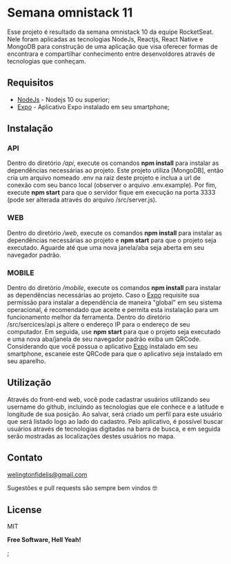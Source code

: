 # Semana omnistack 11

Esse projeto é resultado da semana omnistack 10 da equipe RocketSeat. Nele foram aplicadas as tecnologias NodeJs, Reactjs, React Native e MongoDB para construção de uma aplicação que visa oferecer formas de encontrara e compartilhar conhecimento entre desenvoldores através de tecnologias que conheçam.

## Requisitos

* [NodeJs] - Nodejs 10 ou superior;
* [Expo] - Aplicativo Expo instalado em seu smartphone;

## Instalação

### API
Dentro do diretório */api*, execute os comandos **npm install** para instalar as dependências necessárias ao projeto. Este projeto utiliza [MongoDB], então cria um arquivo nomeado .env na raiz deste projeto e inclua a url de conexão com seu banco local (observer o arquivo .env.example). Por fim, execute **npm start** para que o servidor fique em execução na porta 3333 (pode ser alterada através do arquivo /src/server.js).

### WEB
Dentro do diretório */web*, execute os comandos **npm install** para instalar as dependências necessárias ao projeto e **npm start** para que o projeto seja executado. Aguarde até que uma nova janela/aba seja aberta em seu navegador padrão.

### MOBILE
Dentro do diretório */mobile*, execute os comandos **npm install** para instalar as dependências necessárias ao projeto. Caso o [Expo] requisite sua permissão para instalar a dependência de maneira "global" em seu sistema operacional, é recomendado que aceite e permita esta instalação para um funcionamento melhor da ferramenta. Dentro do diretório /src/sercices/api.js altere o endereço IP para o endereço de seu computador. Em seguida, use **npm start** para que o projeto seja executado e uma nova aba/janela de seu navegador padrão exiba um QRCode. Considerando que você possua o aplicativo [Expo] instalado em seu smartphone, escaneie este QRCode para que o aplicativo seja instalado em seu aparelho.

## Utilização
Através do front-end web, você pode cadastrar usuários utilizando seu username do github, incluindo as tecnologias que ele conhece e a latitude e longitude de sua posição. Ao salvar, será criado um perfil para este usuário que será listado logo ao lado do cadastro.
Pelo aplicativo, é possível buscar usuários através de tecnologias digitadas na barra de busca, e em seguida serão mostradas as localizações destes usuários no mapa.

## Contato
welingtonfidelis@gmail.com

Sugestões e pull requests são sempre bem vindos 🤓

License
----

MIT

**Free Software, Hell Yeah!**

[//]: # (These are reference links used in the body of this note and get stripped out when the markdown processor does its job. There is no need to format nicely because it shouldn't be seen. Thanks SO - http://stackoverflow.com/questions/4823468/store-comments-in-markdown-syntax)

[Expo]: <https://expo.io/>
[NodeJs]: <https://nodejs.org/en/>
[knex]: <http://knexjs.org/>
[Sequelize]: <https://sequelize.org/>
[Postman]: <https://www.postman.com/downloads/>
[este arquivo]: <https://drive.google.com/file/d/1VT0OlosTLE5QMyiBnwiQ87d-85DJ4VxJ/view?usp=sharing>
;
